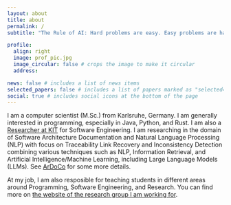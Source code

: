 ```yaml
---
layout: about
title: about
permalink: /
subtitle: "The Rule of AI: Hard problems are easy. Easy problems are hard."

profile:
  align: right
  image: prof_pic.jpg
  image_circular: false # crops the image to make it circular
  address:

news: false # includes a list of news items
selected_papers: false # includes a list of papers marked as "selected={true}"
social: true # includes social icons at the bottom of the page
---
```


I am a computer scientist (M.Sc.) from Karlsruhe, Germany. I am generally interested in programming, especially in Java, Python, and Rust.
I am also a [Researcher at KIT](https://mcse.kastel.kit.edu/staff_Keim_Jan.php) for Software Engineering.
I am researching in the domain of Software Architecture Documentation and Natural Language Processing (NLP) with focus on Traceability Link Recovery and Inconsistency Detection combining various techniques such as NLP, Information Retrieval, and Artificial Intelligence/Machine Learning, including Large Language Models (LLMs).
See [ArDoCo](https://mcse.kastel.kit.edu/Projects_ArDoCo.php) for some more details.

At my job, I am also resposible for teaching students in different areas around Programming, Software Engineering, and Research. You can find more on [the website of the research group I am working for](https://mcse.kastel.kit.edu/staff_Keim_Jan.php?tab=%5B196%5D#tabpanel-196).
